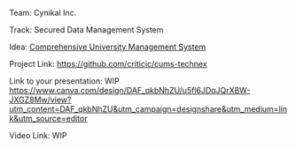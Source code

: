 Team: Cynikal Inc.

Track: Secured Data Management System

Idea: [Comprehensive University Management System](https://github.com/Hack-It-Out-Technex-2024/Ideation-Submission/blob/2980af9e1565dc4233a91c616c0f6ed41d78965a/cynikal-inc.md)

Project Link: https://github.com/criticic/cums-technex

Link to your presentation: WIP https://www.canva.com/design/DAF_qkbNhZU/u5fl6JDqJQrXBW-JXGZ8Mw/view?utm_content=DAF_qkbNhZU&utm_campaign=designshare&utm_medium=link&utm_source=editor

Video Link: WIP
